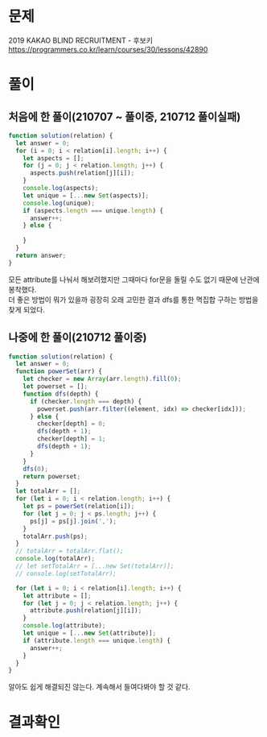<h1>문제</h1>

2019 KAKAO BLIND RECRUITMENT - 후보키 <br />
https://programmers.co.kr/learn/courses/30/lessons/42890

<h1>풀이</h1>
<h2>처음에 한 풀이(210707 ~ 풀이중, 210712 풀이실패)</h2>

```jsx
function solution(relation) {
  let answer = 0;
  for (i = 0; i < relation[i].length; i++) {
    let aspects = [];
    for (j = 0; j < relation.length; j++) {
      aspects.push(relation[j][i]);
    }
    console.log(aspects);
    let unique = [...new Set(aspects)];
    console.log(unique);
    if (aspects.length === unique.length) {
      answer++;
    } else {
      
    }
  }
  return answer;
}
```

모든 attribute를 나눠서 해보려했지만 그때마다 for문을 돌릴 수도 없기 때문에 난관에 봉착했다.<br />
더 좋은 방법이 뭐가 있을까 굉장히 오래 고민한 결과 dfs를 통한 멱집합 구하는 방법을 찾게 되었다.

<h2>나중에 한 풀이(210712 풀이중)</h2>

```jsx
function solution(relation) {
  let answer = 0;
  function powerSet(arr) {
    let checker = new Array(arr.length).fill(0);
    let powerset = [];
    function dfs(depth) {
      if (checker.length === depth) {
        powerset.push(arr.filter((element, idx) => checker[idx]));
      } else {
        checker[depth] = 0;
        dfs(depth + 1);
        checker[depth] = 1;
        dfs(depth + 1);
      }
    }
    dfs(0);
    return powerset;
  }
  let totalArr = [];
  for (let i = 0; i < relation.length; i++) {
    let ps = powerSet(relation[i]);
    for (let j = 0; j < ps.length; j++) {
      ps[j] = ps[j].join(',');
    }
    totalArr.push(ps);
  }
  // totalArr = totalArr.flat();
  console.log(totalArr);
  // let setTotalArr = [...new Set(totalArr)];
  // console.log(setTotalArr);

  for (let i = 0; i < relation[i].length; i++) {
    let attribute = [];
    for (let j = 0; j < relation.length; j++) {
      attribute.push(relation[j][i]);
    }
    console.log(attribute);
    let unique = [...new Set(attribute)];
    if (attribute.length === unique.length) {
      answer++;
    }
  }
}
```

알아도 쉽게 해결되진 않는다. 계속해서 들여다봐야 할 것 같다.

<h1>결과확인</h1>
